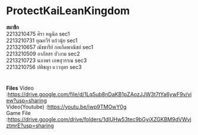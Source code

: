 # ProtectKaiLeanKingdom

**สมาชิก** <br />
2213210475 ศิรา หนูนิล sec1 <br />
2213210731 บุณยวีร์ แก้วนุ้ย sec1 <br />
2213210657 ณัชชารีย์ กอเกิดพาณิชย์ sec1 <br />
2213210509 อาภัสสร บัวงาม sec2 <br />
2213210723 นภาพร เกษสุวรรณ sec3 <br />
2213210756 ปพิชญา แววบุตร sec3 <br />
# 
**Files**
Video           :https://drive.google.com/file/d/1Lq5ub8nDaKB1pZAozJJW3t7tYa6ywF9v/view?usp=sharing <br />
Video(Youtube)  :https://youtu.be/iwp9TMOwY0g <br />
Game File       :https://drive.google.com/drive/folders/1dIUHw53tec9bGyiXZGKBM9dVWvjztmrE?usp=sharing <br />
